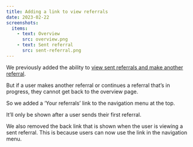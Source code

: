 ```yaml
---
title: Adding a link to view referrals
date: 2023-02-22
screenshots:
  items:
    - text: Overview
      src: overview.png
    - text: Sent referral
      src: sent-referral.png
---
```


We previously added the ability to [view sent referrals and make another referral](/teacher-misconduct/viewing-sent-referrals-and-making-another-referral).

But if a user makes another referral or continues a referral that’s in progress, they cannot get back to the overview page.

So we added a ‘Your referrals’ link to the navigation menu at the top.

It’ll only be shown after a user sends their first referral.

We also removed the back link that is shown when the user is viewing a sent referral. This is because users can now use the link in the navigation menu.
